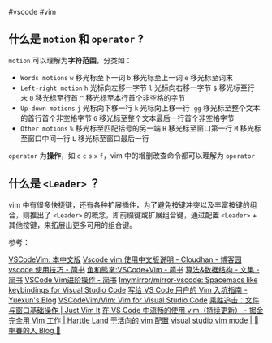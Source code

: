 #vscode #vim

## 什么是 `motion` 和 `operator` ?

`motion` 可以理解为**字符范围**，分类如： 
- `Words motions` `w` 移光标至下一词 `b` 移光标至上一词 `e` 移光标至词末 
- `Left-right motion` `h` 光标向左移一字节 `l` 光标向右移一字节 `$` 移光标至行末 `0` 移光标至行首 `^` 移光标至本行首个非空格的字节 
- `Up-down motions` `j` 光标向下移一行 `k` 光标向上移一行  `gg` 移光标至整个文本的首行首个非空格字节 `G` 移光标至整个文本最后一行首个非空格字节 
- `Other motions` `%` 移光标至匹配括号的另一端 `H` 移光标至窗口第一行 `M` 移光标至窗口中间一行 `L` 移光标至窗口最后一行

`operator` 为**操作**，如 `d` `c` `s` `x` `f`，vim 中的增删改查命令都可以理解为 `operator`

## 什么是 `<Leader>` ？

vim 中有很多快捷键，还有各种扩展插件，为了避免按键冲突以及丰富按键的组合，则推出了 `<Leader>` 的概念，即前缀键或扩展组合键，通过配置 `<Leader>` + 其他按键，来拓展出更多可用的组合键。

参考：

[VSCodeVim: 本中文版](https://github.com/ugvibib/VSCodeVim-zh_cn)
[Vscode vim 使用中文版说明 - Cloudhan - 博客园](https://www.cnblogs.com/cloudhan/p/17036297.html)
[vscode 使用技巧 - 简书](https://www.jianshu.com/p/afafce82ab1b)
[鱼和熊掌:VSCode+Vim - 简书](https://www.jianshu.com/p/41c759d543b7)
[算法&数据结构 - 文集 - 简书](https://www.jianshu.com/nb/134966)
[VSCode Vim进阶操作 - 简书](https://www.jianshu.com/p/cbfa86c8d8a5)
[Imymirror/mirror-vscode: Spacemacs like keybindings for Visual Studio Code](https://github.com/Imymirror/mirror-vscode)
[写给 VS Code 用户的 Vim 入坑指南 - Yuexun's Blog](https://www.yuexun.me/blog/the-vim-guide-for-vs-code-users)
[VSCodeVim/Vim: Vim for Visual Studio Code](https://github.com/VSCodeVim/Vim/#key-remapping)
[乘胜追击：文件与窗口基础操作 | Just Vim It](https://vim.nauxscript.com/vscode/day-19.html)
[在 VS Code 中流畅的使用 vim（持续更新） - 掘金](https://juejin.cn/post/7134701599833882655)
[完全用 Vim 工作 | Harttle Land](https://harttle.land/vim-practice.html)
[干活向的 vim 配置](https://a-wing.top/vim/2021/03/21/work_vim_config)
[visual studio vim mode | 🌹 喇賽的人 Blog 🌹](https://www.blog.lasai.com.tw/2020/07/05/visual-studio-vim-mode/)